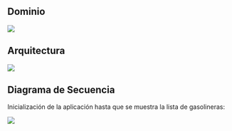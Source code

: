 ## Dominio
                                                
![](https://www.plantuml.com/plantuml/png/RL6nJWCn3Dtp5LR7IXqxm5Ga47lX1tA9kHebSMGx0qByEq7Yk5weDx_dzvuJdzIyMCl9kGj51CpLFY1Zdb3KkP2yAZnxvKG5nSEdWru7U36XCWF5RIziBV4M2tNRHn8CWRXiuTmA1Qgqg2EtAI7CFzd83pTGAlxk-7JyPIRkSxu0Yh2uh_-xwncrSb4S7_66uUAtK64RaD2LBPbVdSzOMSs_BtwZun-_iCloLJ0Gl_Q8D5A9J5ZNZ4VKqB0ONsLGCMWKnypi9VZHBoxwRjdhrcVi3mVOxNVNHxw7UHrqxeGbjfo-0G00)

## Arquitectura

![](https://www.plantuml.com/plantuml/png/lLPVRzis47_Nfo3G5ncpYtR07hO5HXExBG8aJT4KUpzJPviBHMearS08yjqdIlH9DAKQMOlb8J3lVdUy-zqVwfrrO5nTocml2cHOLkx0IYmtQ6nc7uIgm439f53e3XMoIik3FmnqO8n-lD5IYafNAosrOQykr-ktLxzcsIq8zPV0HxQGk7NvcmNpaiy6BIg7Xlt1hhrWfPKpmDrhqfnOlfcTi_JOWP4Hkxrx_NgnPDTggxsiiRYug2qkbmDOeHzLYshys5ewC6UXNt0dh3FZI0euGgxHyXgLqsTCbcoD3eIqAMwGEL7v4QpsjJ1Wls2bhN3Q73mneugCmY5NNLBULGjpy3UkB--yX-4v8svUQfWICEA1TC43dICFWwfw8v973K7Ij9z-s9Ct8oPEdP0ySaBID9mVyaJXfFp6ivRg8w-f-lzm7_CmR7XgYI2Cl0NPpt91IIR0HLsTQyl4Y0huug7Ck0HhJtRRKyQQlmMJ6efyrXv-OS2T-0RcWv3EwFpU6Q5shAoLuA8IUjPSqSa2V0-73dhPsXKwxo6inzoP0XMKegjU09AhwEOXr6CsMai45K0S9AzbsxTS-4eJONcVETkzdHzZSA9gOEMcjavi9Fhe2bqtlxBdmChOR3w5wr9L7gqYCpZCikmvUAH1-YxPb4sNp2qMGjy8J_kCWknmUkDGeQ6hxHhbBLgFkn7MNP1YUKBJ9Q_BMaAX0teoTQBnD6B2Kgz7W2YZnJ7GJmtX1fiWrmBo6yr1hi4XsoBVGzCeDKWgVcTdy9yQhHiqxwdPl5bF8EKLy0V6mu-P3ouJFfWjSAJHU-L7ZcgerLtbX5Rssc5vZnAvmoA_HLLx0HFDlwJDTkX61ybpE35ZmRBKdi_Gd_OUIr3m6ImKa7VaiwfL3JLhWHRbd4q2meNm-s_pqDQ5W7c0jnUpHh95WueBGfD3KeMRPd_6mRutHXkQTLIswIJ2n0brrKCR9tEyiTEU9D89wUQ9agMp9vHmUM8GVOvHeGS6PoiukIM3fTthnti7RSlaxNZrw2MpGJCRe6yq52jj37AN2-KcCHtFi_IUGC9mXGKVG_2rsdPhLhX3v8NMpQYMPdnKIuC_qARDyKaF67klRiDxG0z4bEgLKojG72Kz8uEYz0ySEDY0nROWqRENFKyMVAfDsZxurloRqT07QbTIy0SingWbgDy5djmZDjOGV-Dg8dzSJPcbweOdpy-evuJ3KKZtLlRcCNFZNKx4ZUpSmOhTq0lAEK2oQOcKiH4ylrrQsVouT1dwO_lqsLWOrivNxK06jw73FjPW2Y2_CXY7OpLXHgGILqb2BsWn2eCg44Sp7anIuAdoKMUDSqppHgz_M5VzUTb_e7ntOHaasFcTjMg_BRJjhmdgyV2d6Pqi0StCpwX52OOFdiAZwybAoCRqV6HdIf8sw9amalRyRpD4yRKPH3dGQ3_rAxBc7Et88xUZtxRdwGC8MHlCl-wDVWIV1Pxm57qQFyKwYkoeUuUgg4lvBm00)


## Diagrama de Secuencia

Inicialización de la aplicación hasta que se muestra la lista de gasolineras:

![](https://www.plantuml.com/plantuml/proxy?src=https://raw.githubusercontent.com/isunican/App-Gasolineras-Grupo3/refs/heads/main/Docs/Models/sequence.puml)


